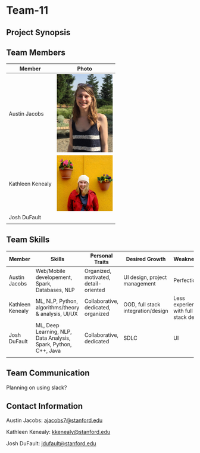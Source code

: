 # Team-11
<!--- Logo Image --->

## Project Synopsis 


## Team Members
| Member                | Photo                                         |
| --------------------- | --------------------------------------------- |
| Austin Jacobs         |  <img src="./images/austinjacobs.jpg" width="150"> |
| Kathleen Kenealy      |  <img src="./images/23275542_1472690689513643_4536135020035684231_o.jpg" width="150"> |
| Josh DuFault          |  |
|                       |  |

<!--- <img src="./images/filename.jpg" width="150"> --->

## Team Skills
| Member                | Skills                        | Personal Traits  | Desired Growth | Weaknesses |
| --------------------- | ----------------------------- | ---------------- | -------------- | ---------- |
| Austin Jacobs    | Web/Mobile developement, Spark, Databases, NLP | Organized, motivated, detail-oriented | UI design, project management | Perfectionist |
| Kathleen Kenealy | ML, NLP, Python, algorithms/theory & analysis, UI/UX | Collaborative, dedicated, organized | OOD, full stack integration/design | Less experienced with full stack design |
| Josh DuFault | ML, Deep Learning, NLP, Data Analysis, Spark, Python, C++, Java | Collaborative, dedicated | SDLC | UI |
| | | | |

## Team Communication

Planning on using slack?

## Contact Information

Austin Jacobs: ajacobs7@stanford.edu

Kathleen Kenealy: kkenealy@stanford.edu

Josh DuFault: jdufault@stanford.edu
